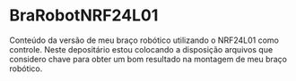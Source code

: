 # BraRobotNRF24L01
Conteúdo da versão de meu braço robótico utilizando o NRF24L01 como controle.
Neste depositário estou colocando a disposição arquivos que considero chave
para obter um bom resultado na montagem de meu braço robótico.

